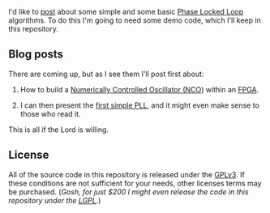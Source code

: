 I'd like to [post](http://zipcpu.com) about some simple and some basic
[Phase Locked Loop](https://en.wikipedia.org/wiki/Phase-locked_loop) algorithms.
To do this I'm going to need some demo code, which I'll keep in this repository.

## Blog posts

There are coming up, but as I see them I'll post first about:

1. How to build a [Numerically Controlled Oscillator (NCO)](https://en.wikipedia.org/wiki/Numerically_controlled_oscillator) within an [FPGA](https://en.wikipedia.org/wiki/Field-programmable_gate_array).

2. I can then present the [first simple PLL](rtl/sdpll.v), and it might
   even make sense to those who read it.

This is all if the Lord is willing.

## License

All of the source code in this repository is released under the
[GPLv3](https://www.gnu.org/licenses/gpl-3.0.en.html).  If these conditions
are not sufficient for your needs, other licenses terms may be purchased.
(*Gosh, for just $200 I might even release the code in this repository under
the [LGPL](https://www.gnu.org/licenses/lgpl-3.0.en.html).*)
